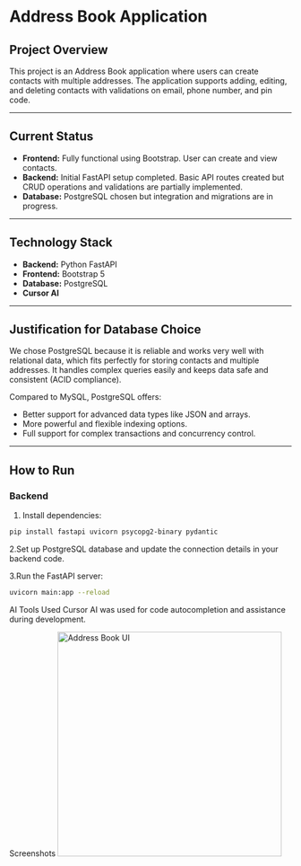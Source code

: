 # Address Book Application

## Project Overview
This project is an Address Book application where users can create contacts with multiple addresses. The application supports adding, editing, and deleting contacts with validations on email, phone number, and pin code.

---

## Current Status
- **Frontend:** Fully functional using Bootstrap. User can create and view contacts.
- **Backend:** Initial FastAPI setup completed. Basic API routes created but CRUD operations and validations are partially implemented.
- **Database:** PostgreSQL chosen but integration and migrations are in progress.

---

## Technology Stack

- **Backend:** Python FastAPI  
- **Frontend:** Bootstrap 5  
- **Database:** PostgreSQL  
- **Cursor AI**
---

## Justification for Database Choice
We chose PostgreSQL because it is reliable and works very well with relational data, which fits perfectly for storing contacts and multiple addresses. It handles complex queries easily and keeps data safe and consistent (ACID compliance).

Compared to MySQL, PostgreSQL offers:
- Better support for advanced data types like JSON and arrays.
- More powerful and flexible indexing options.
- Full support for complex transactions and concurrency control.


---

## How to Run

### Backend
1. Install dependencies:
```bash
pip install fastapi uvicorn psycopg2-binary pydantic
```

2.Set up PostgreSQL database and update the connection details in your backend code.

3.Run the FastAPI server:
```bash
uvicorn main:app --reload
```

AI Tools Used
Cursor AI was used for code autocompletion and assistance during development.

Screenshots 
<img src="assets/addressbook_ui.png" alt="Address Book UI" width="400"/>

